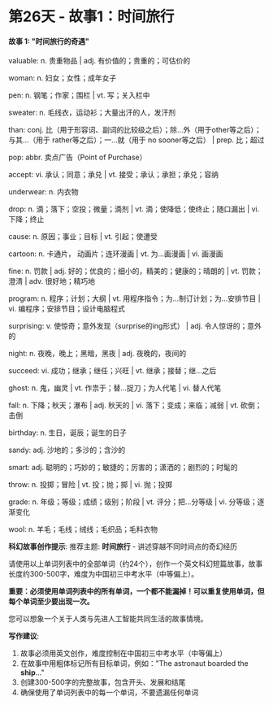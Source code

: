 # 第26天 - 故事1：时间旅行

#### 故事 1: "时间旅行的奇遇"

valuable: n. 贵重物品 | adj. 有价值的；贵重的；可估价的

woman: n. 妇女；女性；成年女子

pen: n. 钢笔；作家；围栏 | vt. 写；关入栏中

sweater: n. 毛线衣，运动衫；大量出汗的人，发汗剂

than: conj. 比（用于形容词、副词的比较级之后）；除…外（用于other等之后）；与其…（用于 rather等之后）；一…就（用于 no sooner等之后） | prep. 比；超过

pop: abbr. 卖点广告（Point of Purchase）

accept: vi. 承认；同意；承兑 | vt. 接受；承认；承担；承兑；容纳

underwear: n. 内衣物

drop: n. 滴；落下；空投；微量；滴剂 | vt. 滴；使降低；使终止；随口漏出 | vi. 下降；终止

cause: n. 原因；事业；目标 | vt. 引起；使遭受

cartoon: n. 卡通片， 动画片；连环漫画 | vt. 为…画漫画 | vi. 画漫画

fine: n. 罚款 | adj. 好的；优良的；细小的，精美的；健康的；晴朗的 | vt. 罚款；澄清 | adv. 很好地；精巧地

program: n. 程序；计划；大纲 | vt. 用程序指令；为…制订计划；为…安排节目 | vi. 编程序；安排节目；设计电脑程式

surprising: v. 使惊奇；意外发现（surprise的ing形式） | adj. 令人惊讶的；意外的

night: n. 夜晚，晚上；黑暗，黑夜 | adj. 夜晚的，夜间的

succeed: vi. 成功；继承；继任；兴旺 | vt. 继承；接替；继…之后

ghost: n. 鬼，幽灵 | vt. 作祟于；替…捉刀；为人代笔 | vi. 替人代笔

fall: n. 下降；秋天；瀑布 | adj. 秋天的 | vi. 落下；变成；来临；减弱 | vt. 砍倒；击倒

birthday: n. 生日，诞辰；诞生的日子

sandy: adj. 沙地的；多沙的；含沙的

smart: adj. 聪明的；巧妙的；敏捷的；厉害的；潇洒的；剧烈的；时髦的

throw: n. 投掷；冒险 | vt. 投；抛；掷 | vi. 抛；投掷

grade: n. 年级；等级；成绩；级别；阶段 | vt. 评分；把…分等级 | vi. 分等级；逐渐变化

wool: n. 羊毛；毛线；绒线；毛织品；毛料衣物

**科幻故事创作提示**:
推荐主题: **时间旅行** - 讲述穿越不同时间点的奇幻经历

请使用以上单词列表中的全部单词（约24个），创作一个英文科幻短篇故事，故事长度约300-500字，难度为中国初三中考水平（中等偏上）。

**重要：必须使用单词列表中的所有单词，一个都不能漏掉！可以重复使用单词，但每个单词至少要出现一次。**

您可以想象一个关于人类与先进人工智能共同生活的故事情境。

**写作建议**: 
1. 故事必须用英文创作，难度控制在中国初三中考水平（中等偏上）
2. 在故事中用粗体标记所有目标单词，例如："The astronaut boarded the **ship**..."
3. 创建300-500字的完整故事，包含开头、发展和结尾
4. 确保使用了单词列表中的每一个单词，不要遗漏任何单词
